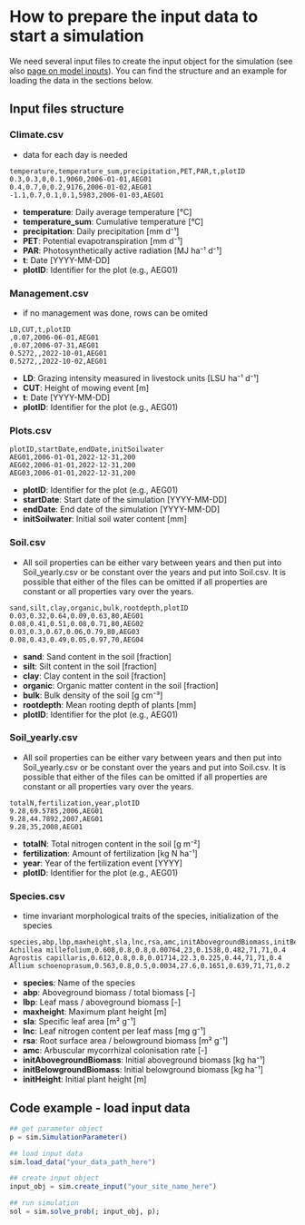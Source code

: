 # How to prepare the input data to start a simulation

We need several input files to create the input object for the simulation (see also [page on model inputs](@ref "Model inputs")). You can find the structure and an example for loading the data in the sections below.

## Input files structure
### Climate.csv

- data for each day is needed

```csv
temperature,temperature_sum,precipitation,PET,PAR,t,plotID
0.3,0.3,0,0.1,9060,2006-01-01,AEG01
0.4,0.7,0,0.2,9176,2006-01-02,AEG01
-1.1,0.7,0.1,0.1,5983,2006-01-03,AEG01
```

- **temperature**: Daily average temperature [°C]
- **temperature_sum**: Cumulative temperature [°C]
- **precipitation**: Daily precipitation [mm d⁻¹]
- **PET**: Potential evapotranspiration  [mm d⁻¹]
- **PAR**: Photosynthetically active radiation [MJ ha⁻¹ d⁻¹]
- **t**: Date [YYYY-MM-DD]
- **plotID**: Identifier for the plot (e.g., AEG01)

### Management.csv

- if no management was done, rows can be omited

```csv
LD,CUT,t,plotID
,0.07,2006-06-01,AEG01
,0.07,2006-07-31,AEG01
0.5272,,2022-10-01,AEG01
0.5272,,2022-10-02,AEG01
```

- **LD**: Grazing intensity measured in livestock units [LSU ha⁻¹ d⁻¹] 
- **CUT**: Height of mowing event [m]
- **t**: Date [YYYY-MM-DD]
- **plotID**: Identifier for the plot (e.g., AEG01)

### Plots.csv

```csv
plotID,startDate,endDate,initSoilwater
AEG01,2006-01-01,2022-12-31,200
AEG02,2006-01-01,2022-12-31,200
AEG03,2006-01-01,2022-12-31,200
``` 

- **plotID**: Identifier for the plot (e.g., AEG01)
- **startDate**: Start date of the simulation [YYYY-MM-DD]
- **endDate**: End date of the simulation [YYYY-MM-DD]
- **initSoilwater**: Initial soil water content [mm]

### Soil.csv

- All soil properties can be either vary between years and then put into Soil_yearly.csv or be constant over the years and put into Soil.csv. It is possible that either of the files can be omitted if all properties are constant or all properties vary over the years.

```csv
sand,silt,clay,organic,bulk,rootdepth,plotID
0.03,0.32,0.64,0.09,0.63,80,AEG01
0.08,0.41,0.51,0.08,0.71,80,AEG02
0.03,0.3,0.67,0.06,0.79,80,AEG03
0.08,0.43,0.49,0.05,0.97,70,AEG04
```

- **sand**: Sand content in the soil [fraction]
- **silt**: Silt content in the soil [fraction]
- **clay**: Clay content in the soil [fraction]
- **organic**: Organic matter content in the soil [fraction]
- **bulk**: Bulk density of the soil [g cm⁻³]
- **rootdepth**: Mean rooting depth of plants [mm]
- **plotID**: Identifier for the plot (e.g., AEG01)

### Soil_yearly.csv

- All soil properties can be either vary between years and then put into Soil_yearly.csv or be constant over the years and put into Soil.csv. It is possible that either of the files can be omitted if all properties are constant or all properties vary over the years.

```csv
totalN,fertilization,year,plotID
9.28,69.5785,2006,AEG01
9.28,44.7892,2007,AEG01
9.28,35,2008,AEG01
```

- **totalN**: Total nitrogen content in the soil [g m⁻²]
- **fertilization**: Amount of fertilization [kg N ha⁻¹]
- **year**: Year of the fertilization event [YYYY]
- **plotID**: Identifier for the plot (e.g., AEG01)


### Species.csv

- time invariant morphological traits of the species, initialization of the species

```csv
species,abp,lbp,maxheight,sla,lnc,rsa,amc,initAbovegroundBiomass,initBelowgroundBiomass,initHeight
Achillea millefolium,0.608,0.8,0.8,0.00764,23,0.1538,0.482,71,71,0.4
Agrostis capillaris,0.612,0.8,0.8,0.01714,22.3,0.225,0.44,71,71,0.4
Allium schoenoprasum,0.563,0.8,0.5,0.0034,27.6,0.1651,0.639,71,71,0.2
```

- **species**: Name of the species
- **abp**:  Aboveground biomass / total biomass [-]    
- **lbp**: Leaf mass / aboveground biomass [-]
- **maxheight**: Maximum plant height [m]
- **sla**: Specific leaf area [m² g⁻¹]
- **lnc**: Leaf nitrogen content per leaf mass [mg g⁻¹]
- **rsa**: Root surface area / belowground biomass [m² g⁻¹]
- **amc**: Arbuscular mycorrhizal colonisation rate [-]
- **initAbovegroundBiomass**: Initial aboveground biomass [kg ha⁻¹]
- **initBelowgroundBiomass**: Initial belowground biomass [kg ha⁻¹]
- **initHeight**: Initial plant height [m]

  

## Code example - load input data

```julia
## get parameter object
p = sim.SimulationParameter()

## load input data
sim.load_data("your_data_path_here") 

## create input object
input_obj = sim.create_input("your_site_name_here")

## run simulation
sol = sim.solve_prob(; input_obj, p);
```